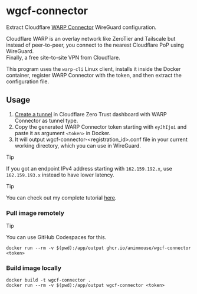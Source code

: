 # wgcf-connector
Extract Cloudflare [WARP Connector](https://developers.cloudflare.com/cloudflare-one/connections/connect-networks/private-net/warp-connector/) WireGuard configuration.

Cloudflare WARP is an overlay network like ZeroTier and Tailscale but instead of peer-to-peer, you connect to the nearest Cloudflare PoP using WireGuard.\
Finally, a free site-to-site VPN from Cloudflare.

This program uses the `warp-cli` Linux client, installs it inside the Docker container, register WARP Connector with the token, and then extract the configuration file.

## Usage
1. [Create a tunnel](https://one.dash.cloudflare.com/?to=/:account/networks/tunnels/add/warp) in Cloudflare Zero Trust dashboard with WARP Connector as tunnel type.
2. Copy the generated WARP Connector token starting with `eyJhIjoi` and paste it as argument `<token>` in Docker.
3. It will output wgcf-connector-<registration_id>.conf file in your current working directory, which you can use in WireGuard.

> [!TIP]
> If you got an endpoint IPv4 address starting with `162.159.192.x`, use `162.159.193.x` instead to have lower latency.

> [!TIP]
> You can check out my complete tutorial [here](https://www.animmouse.com/p/setup-cloudflare-warp-connector-using-wireguard/).

### Pull image remotely
> [!TIP]
> You can use GitHub Codespaces for this.
```
docker run --rm -v $(pwd):/app/output ghcr.io/animmouse/wgcf-connector <token>
```

### Build image locally
```
docker build -t wgcf-connector .
docker run --rm -v $(pwd):/app/output wgcf-connector <token>
```